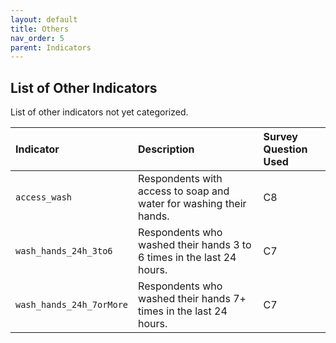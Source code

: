 ```yaml
---
layout: default
title: Others
nav_order: 5
parent: Indicators
---
```


## List of Other Indicators


List of other indicators not yet categorized.

| Indicator        | Description          | Survey Question Used |
|:----------------------------------------|:---------------------|:---------------------|
| `access_wash`                             | Respondents with access to soap and water for washing their hands.   | C8  |
| `wash_hands_24h_3to6`                     | Respondents who washed their hands 3 to 6 times in the last 24 hours.   | C7  |
| `wash_hands_24h_7orMore`                  | Respondents who washed their hands 7+ times in the last 24 hours.    | C7  |
